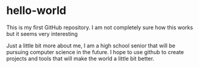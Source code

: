 # hello-world
This is my first GitHub repository. I am not completely sure how this works but it seems very interesting

Just a little bit more about me, I am a high school senior that will be pursuing computer science in the future. I hope to use github to create projects and tools that will make the world a little bit better.
